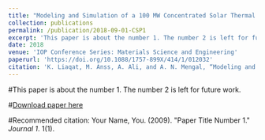 ```yaml
---
title: "Modeling and Simulation of a 100 MW Concentrated Solar Thermal Power Plant Using Parabolic Trough Collectors in Pakistan"
collection: publications
permalink: /publication/2018-09-01-CSP1
excerpt: 'This paper is about the number 1. The number 2 is left for future work.'
date: 2018
venue: 'IOP Conference Series: Materials Science and Engineering'
paperurl: 'https://doi.org/10.1088/1757-899X/414/1/012032'
citation: 'K. Liaqat, M. Anss, A. Ali, and A. N. Mengal, “Modeling and Simulation of a 100 MW Concentrated Solar Thermal Power Plant Using Parabolic Trough Collectors in Pakistan,” IOP Conference Series: Materials Science and Engineering, vol. 414, p. 012032, Sep. 2018, doi: 10.1088/1757-899x/414/1/012032.'
---
```

#This paper is about the number 1. The number 2 is left for future work.

#[Download paper here](http://academicpages.github.io/files/paper1.pdf)

#Recommended citation: Your Name, You. (2009). "Paper Title Number 1." <i>Journal 1</i>. 1(1).